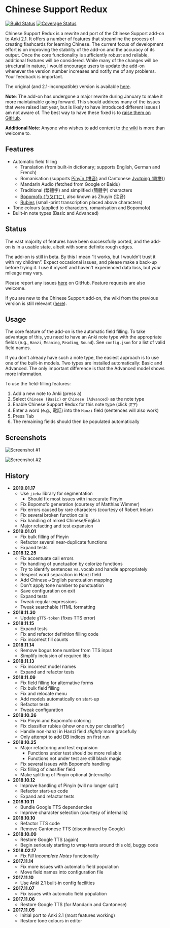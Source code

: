 # Chinese Support Redux

[![Build Status](https://travis-ci.org/luoliyan/chinese-support-redux.svg?branch=master)](https://travis-ci.org/luoliyan/chinese-support-redux) [![Coverage Status](https://coveralls.io/repos/github/luoliyan/chinese-support-redux/badge.svg?branch=master)](https://coveralls.io/github/luoliyan/chinese-support-redux?branch=master)

Chinese Support Redux is a rewrite and port of the Chinese Support add-on to Anki 2.1. It offers a number of features that streamline the process of creating flashcards for learning Chinese. The current focus of development effort is on improving the stability of the add-on and the accuracy of its output. Once the core functionality is sufficiently robust and reliable, additional features will be considered. While many of the changes will be structural in nature, I would encourage users to update the add-on whenever the version number increases and notify me of any problems. Your feedback is important.

The original (and 2.1-incompatible) version is available [here](https://github.com/ttempe/chinese-support-addon).

**Note**: The add-on has undergone a major rewrite during January to make it more maintainable going forward. This should address many of the issues that were raised last year, but is likely to have introduced different issues I am not aware of. The best way to have these fixed is to [raise them on GitHub](https://github.com/luoliyan/chinese-support-redux/issues).

**Additional Note**: Anyone who wishes to add content to [the wiki](https://github.com/luoliyan/chinese-support-redux/wiki) is more than welcome to.


## Features

- Automatic field filling
  - Translation (from built-in dictionary; supports English, German and French)
  - Romanisation (supports [Pīnyīn (拼音)](https://en.wikipedia.org/wiki/Pinyin) and Cantonese [Jyutping (粵拼)](https://en.wikipedia.org/wiki/Jyutping))
  - Mandarin Audio (fetched from Google or Baidu)
  - Traditional (繁體字) and simplified (簡體字) characters
  - [Bopomofo (ㄅㄆㄇㄈ)](https://en.wikipedia.org/wiki/Bopomofo), also known as Zhuyin (注音)
  - [Rubies](https://www.w3schools.com/tags/tag_ruby.asp) (small-print transcription placed above characters)
- Tone colours (applied to characters, romanisation and Bopomofo)
- Built-in note types (Basic and Advanced)

## Status

The vast majority of features have been successfully ported, and the add-on is in a usable state, albeit with some definite rough edges.

The add-on is still in beta. By this I mean “it works, but I wouldn’t trust it with my children”. Expect occasional issues, and please make a back-up before trying it. I use it myself and haven't experienced data loss, but _your_ mileage may vary.

Please report any issues [here](https://github.com/luoliyan/chinese-support-redux/issues) on GitHub. Feature requests are also welcome.

If you are new to the Chinese Support add-on, the wiki from the previous version is still relevant ([here](https://github.com/ttempe/chinese-support-addon/wiki)).

## Usage

The core feature of the add-on is the automatic field filling. To take advantage of this, you need to have an Anki note type with the appropriate fields (e.g., `Hanzi`, `Meaning`, `Reading`, `Sound`). See `config.json` for a list of valid field names.

If you don't already have such a note type, the easiest approach is to use one of the built-in models. Two types are installed automatically: Basic and Advanced. The only important difference is that the Advanced model shows more information.

To use the field-filling features:

1. Add a new note to Anki (press <kbd>a</kbd>)
2. Select `Chinese (Basic)` or `Chinese (Advanced)` as the note type
3. Enable Chinese Support Redux for this note type (click `汉字`)
4. Enter a word (e.g., 電話) into the `Hanzi` field (sentences will also work)
5. Press <kbd>Tab</kbd>
6. The remaining fields should then be populated automatically

## Screenshots

![Screenshot #1](https://raw.githubusercontent.com/luoliyan/chinese-support/master/screenshots/add-card.png)

![Screenshot #2](https://raw.githubusercontent.com/luoliyan/chinese-support/master/screenshots/view-card.png)

## History

- **2019.01.17**
  - Use `jieba` library for segmentation
    - Should fix most issues with inaccurate Pinyin
  - Fix Bopomofo generation (courtesy of Matthias Wimmer)
  - Fix errors caused by rare characters (courtesy of Robert Irelan)
  - Fix several broken function calls
  - Fix handling of mixed Chinese/English
  - Major refacting and test expansion
- **2019.01.01**
  - Fix bulk filling of Pinyin
  - Refactor several near-duplicate functions
  - Expand tests
- **2018.12.25**
  - Fix accentuate call errors
  - Fix handling of punctuation by colorize functions
  - Try to identify sentences vs. vocab and handle appropriately
  - Respect word separation in Hanzi field
  - Add Chinese→English punctuation mapping
  - Don't apply tone number to punctuation
  - Save configuration on exit
  - Expand tests
  - Tweak regular expressions
  - Tweak searchable HTML formatting
- **2018.11.30**
  - Update `gTTS-token` (fixes TTS error)
- **2018.11.15**
  - Expand tests
  - Fix and refactor definition filling code
  - Fix incorrect fill counts
- **2018.11.14**
  - Remove bogus tone number from TTS input
  - Simplify inclusion of required libs
- **2018.11.13**
  - Fix incorrect model names
  - Expand and refactor tests
- **2018.11.09**
  - Fix field filling for alternative forms
  - Fix bulk field filling
  - Fix and relocate menu
  - Add models automatically on start-up
  - Refactor tests
  - Tweak configuration
- **2018.10.26**
  - Fix Pinyin and Bopomofo coloring
  - Fix classifier rubies (show one ruby per classifier)
  - Handle non-hanzi in Hanzi field _slightly_ more gracefully
  - Only attempt to add DB indices on first run
- **2018.10.25**
  - Major refactoring and test expansion
    - Functions under test should be more reliable
    - Functions not under test are still black magic
  - Fix several issues with Bopomofo handling
  - Fix filling of classifier field
  - Make splitting of Pinyin optional (internally)
- **2018.10.12**
  - Improve handling of Pinyin (will no longer split)
  - Refactor start-up code
  - Expand and refactor tests
- **2018.10.11**
  - Bundle Google TTS dependencies
  - Improve character selection (courtesy of infernalis)
- **2018.10.10**
  - Refactor TTS code
  - Remove Cantonese TTS (discontinued by Google)
- **2018.10.09**
  - Restore Google TTS (again)
  - Begin seriously starting to wrap tests around this old, buggy code
- **2018.02.17**
  - Fix _Fill Incomplete Notes_ functionality
- **2017.11.14**
  - Fix more issues with automatic field population
  - Move field names into configuration file
- **2017.11.10**
  - Use Anki 2.1 built-in config facilities
- **2017.11.07**
  - Fix issues with automatic field population
- **2017.11.06**
  - Restore Google TTS (for Mandarin and Cantonese)
- **2017.11.05**
  - Initial port to Anki 2.1 (most features working)
  - Restore tone colours in editor
